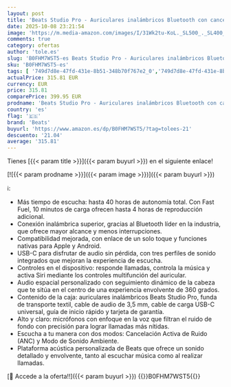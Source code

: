 ```yaml
---
layout: post
title: 'Beats Studio Pro - Auriculares inalámbricos Bluetooth con cancelación de Ruido - Audio Espacial Personalizado  compatibilidad con Apple y Android - Gris Arena'
date: 2025-10-08 23:21:54
image: 'https://m.media-amazon.com/images/I/31Wk2tu-KoL._SL500_._SL400_.jpg'
comments: true
category: ofertas
author: 'tole.es'
slug: 'B0FHM7WST5-es Beats Studio Pro - Auriculares inalámbricos Bluetooth con...'
sku: 'B0FHM7WST5-es'
tags: [ '749d7d8e-47fd-431e-8b51-348b70f767e2_0','749d7d8e-47fd-431e-8b51-348b70f767e2_601','749d7d8e-47fd-431e-8b51-348b70f767e2_9801','Apple','Arborist Merchandising Root','Auriculares de oído abierto','Auriculares para equipo de audio','Auriculares y accesorios','Beats','Electrónica','Self Service','Special Features Stores','Wireless Category page - Wearables','apple','beats','🇪🇸', ]
actualPrice: 315.81 EUR
currency: EUR
price: 315.81
comparePrice: 399.95 EUR
prodname: 'Beats Studio Pro - Auriculares inalámbricos Bluetooth con cancelación de Ruido - Audio Espacial Personalizado  compatibilidad con Apple y Android - Gris Arena'
country: 'es'
flag: '🇪🇸'
brand: 'Beats'
buyurl: 'https://www.amazon.es/dp/B0FHM7WST5/?tag=tolees-21'
descuento: '21.04'
average: '315.81'
---
```


Tienes [{{< param title >}}]({{< param buyurl >}}) en el siguiente enlace!

[![{{< param prodname >}}]({{< param image >}})]({{< param buyurl >}})

ℹ️:

- Más tiempo de escucha: hasta 40 horas de autonomía total. Con Fast Fuel, 10 minutos de carga ofrecen hasta 4 horas de reproducción adicional.
- Conexión inalámbrica superior, gracias al Bluetooth líder en la industria, que ofrece mayor alcance y menos interrupciones.
- Compatibilidad mejorada, con enlace de un solo toque y funciones nativas para Apple y Android.
- USB-C para disfrutar de audio sin pérdida, con tres perfiles de sonido integrados que mejoran la experiencia de escucha.
- Controles en el dispositivo: responde llamadas, controla la música y activa Siri mediante los controles multifunción del auricular.
- Audio espacial personalizado con seguimiento dinámico de la cabeza que te sitúa en el centro de una experiencia envolvente de 360 grados.
- Contenido de la caja: auriculares inalámbricos Beats Studio Pro, funda de transporte textil, cable de audio de 3,5 mm, cable de carga USB-C universal, guía de inicio rápido y tarjeta de garantía.
- Alto y claro: micrófonos con enfoque en la voz que filtran el ruido de fondo con precisión para lograr llamadas más nítidas.
- Escucha a tu manera con dos modos: Cancelación Activa de Ruido (ANC) y Modo de Sonido Ambiente.
- Plataforma acústica personalizada de Beats que ofrece un sonido detallado y envolvente, tanto al escuchar música como al realizar llamadas.

[🛒 Accede a la oferta!!]({{< param buyurl >}})
{{<world>}}B0FHM7WST5{{</world>}}
